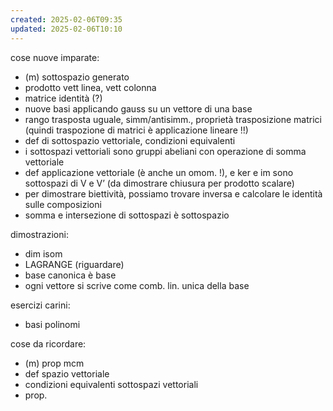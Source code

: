 ```yaml
---
created: 2025-02-06T09:35
updated: 2025-02-06T10:10
---
```

cose nuove imparate:
- (m) sottospazio generato
- prodotto vett linea, vett colonna
- matrice identità (?)
- nuove basi applicando gauss su un vettore di una base
- rango trasposta uguale, simm/antisimm., proprietà trasposizione matrici (quindi traspozione di matrici è applicazione lineare !!)
- def di sottospazio vettoriale, condizioni equivalenti
- i sottospazi vettoriali sono gruppi abeliani con operazione di somma vettoriale
- def applicazione vettoriale (è anche un omom. !), e ker e im sono sottospazi di V e V’ (da dimostrare chiusura per prodotto scalare)
- per dimostrare biettività, possiamo trovare inversa e calcolare le identità sulle composizioni
- somma e intersezione di sottospazi è sottospazio

dimostrazioni:
- dim isom <g> 
- LAGRANGE (riguardare)
- base canonica è base
- ogni vettore si scrive come comb. lin. unica della base

esercizi carini:
- basi polinomi

cose da ricordare: 
- (m) prop mcm
- def spazio vettoriale
- condizioni equivalenti sottospazi vettoriali
- prop.